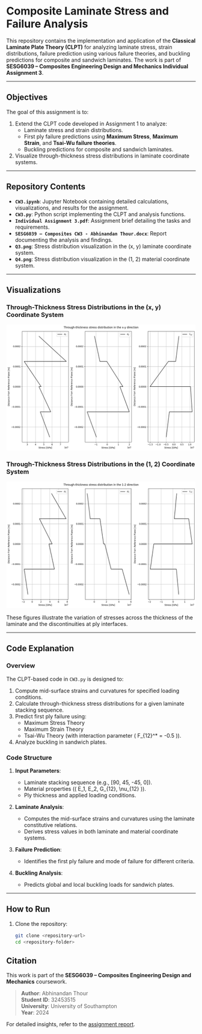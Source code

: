 # Composite Laminate Stress and Failure Analysis

This repository contains the implementation and application of the **Classical Laminate Plate Theory (CLPT)** for analyzing laminate stress, strain distributions, failure prediction using various failure theories, and buckling predictions for composite and sandwich laminates. The work is part of **SESG6039 – Composites Engineering Design and Mechanics Individual Assignment 3**.

---

## Objectives

The goal of this assignment is to:
1. Extend the CLPT code developed in Assignment 1 to analyze:
   - Laminate stress and strain distributions.
   - First ply failure predictions using **Maximum Stress**, **Maximum Strain**, and **Tsai-Wu failure theories**.
   - Buckling predictions for composite and sandwich laminates.
2. Visualize through-thickness stress distributions in laminate coordinate systems.

---

## Repository Contents

- **`CW3.ipynb`**: Jupyter Notebook containing detailed calculations, visualizations, and results for the assignment.
- **`CW3.py`**: Python script implementing the CLPT and analysis functions.
- **`Individual Assignment 3.pdf`**: Assignment brief detailing the tasks and requirements.
- **`SESG6039 – Composites CW3 - Abhinandan Thour.docx`**: Report documenting the analysis and findings.
- **`Q3.png`**: Stress distribution visualization in the (x, y) laminate coordinate system.
- **`Q4.png`**: Stress distribution visualization in the (1, 2) material coordinate system.

---

## Visualizations

### Through-Thickness Stress Distributions in the (x, y) Coordinate System
![Through-Thickness Stress Distribution (x, y)](Q3.png)

### Through-Thickness Stress Distributions in the (1, 2) Coordinate System
![Through-Thickness Stress Distribution (1, 2)](Q4.png)

These figures illustrate the variation of stresses across the thickness of the laminate and the discontinuities at ply interfaces.

---

## Code Explanation

### Overview
The CLPT-based code in `CW3.py` is designed to:
1. Compute mid-surface strains and curvatures for specified loading conditions.
2. Calculate through-thickness stress distributions for a given laminate stacking sequence.
3. Predict first ply failure using:
   - Maximum Stress Theory
   - Maximum Strain Theory
   - Tsai-Wu Theory (with interaction parameter \( F_{12}^* = -0.5 \)).
4. Analyze buckling in sandwich plates.

### Code Structure
1. **Input Parameters**:
   - Laminate stacking sequence (e.g., [90, 45, -45, 0]).
   - Material properties (\( E_1, E_2, G_{12}, \nu_{12} \)).
   - Ply thickness and applied loading conditions.

2. **Laminate Analysis**:
   - Computes the mid-surface strains and curvatures using the laminate constitutive relations.
   - Derives stress values in both laminate and material coordinate systems.

3. **Failure Prediction**:
   - Identifies the first ply failure and mode of failure for different criteria.

4. **Buckling Analysis**:
   - Predicts global and local buckling loads for sandwich plates.

---

## How to Run

1. Clone the repository:
   ```bash
   git clone <repository-url>
   cd <repository-folder>

## Citation

This work is part of the **SESG6039 – Composites Engineering Design and Mechanics** coursework.

> **Author**: Abhinandan Thour  
> **Student ID**: 32453515  
> **University**: University of Southampton  
> **Year**: 2024  

For detailed insights, refer to the [assignment report](SESG6039%20%E2%80%93%20Composites%20CW3%20-%20Abhinandan%20Thour.docx).
